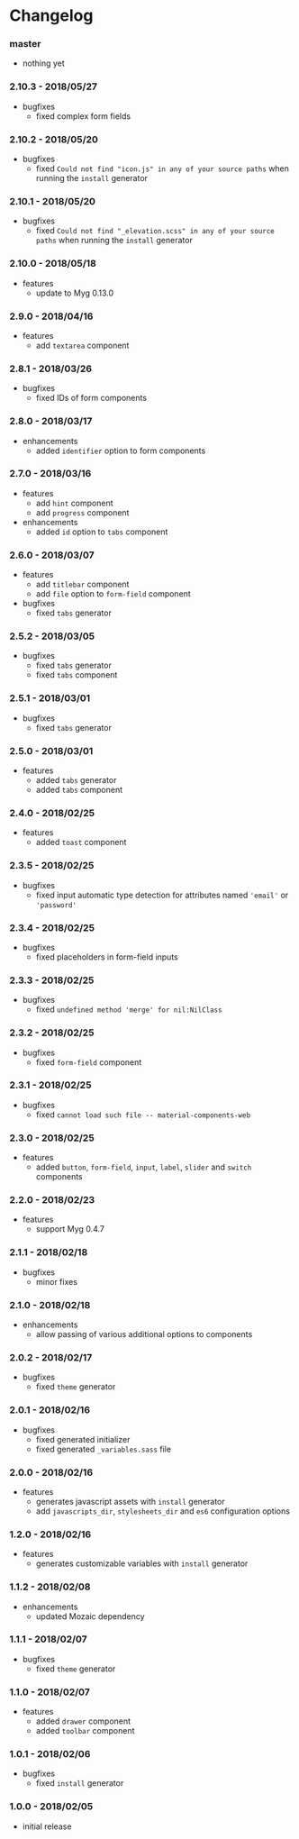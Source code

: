 # Changelog

### master

* nothing yet

### 2.10.3 - 2018/05/27

* bugfixes
    * fixed complex form fields

### 2.10.2 - 2018/05/20

* bugfixes
    * fixed `Could not find "icon.js" in any of your source paths` when running the `install` generator

### 2.10.1 - 2018/05/20

* bugfixes
    * fixed `Could not find "_elevation.scss" in any of your source paths` when running the `install` generator

### 2.10.0 - 2018/05/18

* features
    * update to Myg 0.13.0

### 2.9.0 - 2018/04/16

* features
    * add `textarea` component

### 2.8.1 - 2018/03/26

* bugfixes
    * fixed IDs of form components

### 2.8.0 - 2018/03/17

* enhancements
    * added `identifier` option to form components

### 2.7.0 - 2018/03/16

* features
    * add `hint` component
    * add `progress` component
* enhancements
    * added `id` option to `tabs` component

### 2.6.0 - 2018/03/07

* features
    * add `titlebar` component
    * add `file` option to `form-field` component
* bugfixes
    * fixed `tabs` generator

### 2.5.2 - 2018/03/05

* bugfixes
    * fixed `tabs` generator
    * fixed `tabs` component

### 2.5.1 - 2018/03/01

* bugfixes
    * fixed `tabs` generator

### 2.5.0 - 2018/03/01

* features
    * added `tabs` generator
    * added `tabs` component

### 2.4.0 - 2018/02/25

* features
    * added `toast` component

### 2.3.5 - 2018/02/25

* bugfixes
    * fixed input automatic type detection for attributes named `'email'` or `'password'`

### 2.3.4 - 2018/02/25

* bugfixes
    * fixed placeholders in form-field inputs

### 2.3.3 - 2018/02/25

* bugfixes
    * fixed `undefined method 'merge' for nil:NilClass`

### 2.3.2 - 2018/02/25

* bugfixes
    * fixed `form-field` component

### 2.3.1 - 2018/02/25

* bugfixes
    * fixed `cannot load such file -- material-components-web`

### 2.3.0 - 2018/02/25

* features
    * added `button`, `form-field`, `input`, `label`, `slider` and `switch` components

### 2.2.0 - 2018/02/23

* features
    * support Myg 0.4.7

### 2.1.1 - 2018/02/18

* bugfixes
    * minor fixes

### 2.1.0 - 2018/02/18

* enhancements
    * allow passing of various additional options to components

### 2.0.2 - 2018/02/17

* bugfixes
    * fixed `theme` generator

### 2.0.1 - 2018/02/16

* bugfixes
    * fixed generated initializer
    * fixed generated `_variables.sass` file

### 2.0.0 - 2018/02/16

* features
    * generates javascript assets with `install` generator
    * add `javascripts_dir`, `stylesheets_dir` and `es6` configuration options

### 1.2.0 - 2018/02/16

* features
    * generates customizable variables with `install` generator

### 1.1.2 - 2018/02/08

* enhancements
    * updated Mozaic dependency

### 1.1.1 - 2018/02/07

* bugfixes
    * fixed `theme` generator

### 1.1.0 - 2018/02/07

* features
    * added `drawer` component
    * added `toolbar` component

### 1.0.1 - 2018/02/06

* bugfixes
    * fixed `install` generator

### 1.0.0 - 2018/02/05

* initial release
